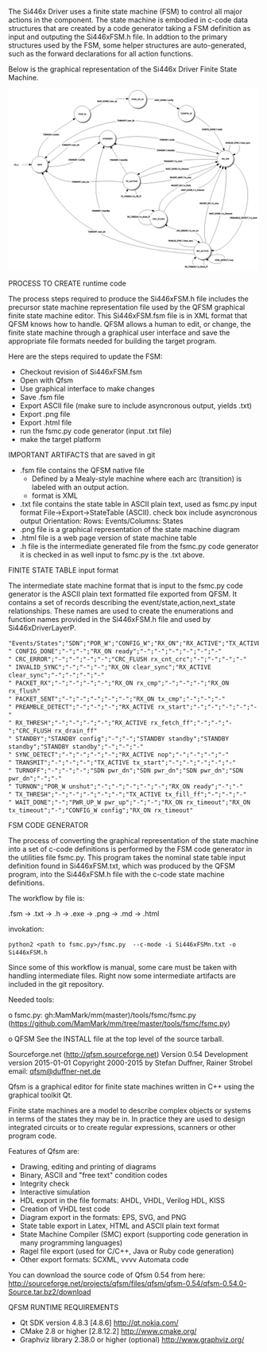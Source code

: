 The Si446x Driver uses a finite state machine (FSM) to control all major actions in the component. The state machine is embodied in c-code data structures that are created by a code generator taking a FSM definition as input and outputing the Si446xFSM.h file. In addtion to the primary structures used by the FSM, some helper structures are auto-generated, such as the forward declarations for all action functions.

Below is the graphical representation of the Si446x Driver Finite State Machine.

![Si446xDriverLayer](Si446xFSM.png)

PROCESS TO CREATE runtime code

The process steps required to produce the Si446xFSM.h file includes the precursor state machine representation file used by the QFSM graphical finite state machine editor. This Si446xFSM.fsm file is in XML format that QFSM knows how to handle. QFSM allows a human to edit, or change, the finite state machine through a graphical user interface and save the appropriate file formats needed for building the target program.

Here are the steps required to update the FSM:

- Checkout revision of Si446xFSM.fsm
- Open with Qfsm
- Use graphical interface to make changes
- Save .fsm file
- Export ASCII file (make sure to include asyncronous output, yields .txt)
- Export .png file
- Export .html file
- run the fsmc.py code generator (input .txt file)
- make the target platform

IMPORTANT ARTIFACTS that are saved in git

- .fsm file contains the QFSM native file
    - Defined by a Mealy-style machine where each arc (transition) is labeled with an output action.
    - format is XML
- .txt file contains the state table in ASCII plain text, used as fsmc.py input format
  File->Export->StateTable (ASCII).  check box include asyncronous output
        Orientation: Rows: Events/Columns: States
- .png file is a graphical representation of the state machine diagram
- .html file is a web page version of state machine table
- .h file is the intermediate generated file from the fsmc.py code generator it is checked in as well
  input to fsmc.py is the .txt above.


FINITE STATE TABLE input format

The intermediate state machine format that is input to the fsmc.py code generator is the ASCII plain text formatted file exported from QFSM. It contains a set of records describing the event/state,action,next_state relationships. These names are used to create the enumerations and function names provided in the Si446xFSM.h file and used by Si446xDriverLayerP.

```
"Events/States";"SDN";"POR_W";"CONFIG_W";"RX_ON";"RX_ACTIVE";"TX_ACTIVE";"STANDBY";"PWR_UP_W";"CRC_FLUSH"
" CONFIG_DONE";"-";"-";"RX_ON ready";"-";"-";"-";"-";"-";"-"
" CRC_ERROR";"-";"-";"-";"-";"CRC_FLUSH rx_cnt_crc";"-";"-";"-";"-"
" INVALID_SYNC";"-";"-";"-";"RX_ON clear_sync";"RX_ACTIVE clear_sync";"-";"-";"-";"-"
" PACKET_RX";"-";"-";"-";"-";"RX_ON rx_cmp";"-";"-";"-";"RX_ON rx_flush"
" PACKET_SENT";"-";"-";"-";"-";"-";"RX_ON tx_cmp";"-";"-";"-"
" PREAMBLE_DETECT";"-";"-";"-";"RX_ACTIVE rx_start";"-";"-";"-";"-";"-"
" RX_THRESH";"-";"-";"-";"-";"RX_ACTIVE rx_fetch_ff";"-";"-";"-";"CRC_FLUSH rx_drain_ff"
" STANDBY";"STANDBY config";"-";"-";"STANDBY standby";"STANDBY standby";"STANDBY standby";"-";"-";"-"
" SYNC_DETECT";"-";"-";"-";"-";"RX_ACTIVE nop";"-";"-";"-";"-"
" TRANSMIT";"-";"-";"-";"TX_ACTIVE tx_start";"-";"-";"-";"-";"-"
" TURNOFF";"-";"-";"-";"SDN pwr_dn";"SDN pwr_dn";"SDN pwr_dn";"SDN pwr_dn";"-";"-"
" TURNON";"POR_W unshut";"-";"-";"-";"-";"-";"RX_ON ready";"-";"-"
" TX_THRESH";"-";"-";"-";"-";"-";"TX_ACTIVE tx_fill_ff";"-";"-";"-"
" WAIT_DONE";"-";"PWR_UP_W pwr_up";"-";"-";"RX_ON rx_timeout";"RX_ON tx_timeout";"-";"CONFIG_W config";"RX_ON rx_timeout"
```


FSM CODE GENERATOR

The process of converting the graphical representation of the state machine into a set of c-code definitions is performed by the FSM code generator in the utilities file fsmc.py. This program takes the nominal state table input definition found in Si446xFSM.txt, which was produced by the QFSM program, into the Si446xFSM.h file with the c-code state machine definitions.

The workflow by file is:

.fsm -> .txt -> .h -> .exe
     -> .png -> .md
     -> .html

invokation:

    python2 <path to fsmc.py>/fsmc.py  --c-mode -i Si446xFSMn.txt -o Si446xFSM.h

Since some of this workflow is manual, some care must be taken with handling intermediate files. Right now some intermediate artifacts are included in the git repository.


Needed tools:

o fsmc.py: gh:MamMark/mm(master)/tools/fsmc/fsmc.py
        (https://github.com/MamMark/mm/tree/master/tools/fsmc/fsmc.py)

o QFSM
See the INSTALL file at the top level of the source tarball.

Sourceforge.net (http://qfsm.sourceforge.net)
Version 0.54
Development version 2015-01-01
Copyright 2000-2015 by Stefan Duffner, Rainer Strobel
email: qfsm@duffner-net.de

Qfsm is a graphical editor for finite state machines written in C++ using the graphical toolkit Qt.

Finite state machines are a model to describe complex objects or systems in terms of the states they may be in. In practice they are used to design integrated circuits or to create regular expressions, scanners or other program code.

Features of Qfsm are:

- Drawing, editing and printing of diagrams
- Binary, ASCII and "free text" condition codes
- Integrity check
- Interactive simulation
- HDL export in the file formats: AHDL, VHDL, Verilog HDL, KISS
- Creation of VHDL test code
- Diagram export in the formats: EPS, SVG, and PNG
- State table export in Latex, HTML and ASCII plain text format
- State Machine Compiler (SMC) export (supporting code generation in many programming languages)
- Ragel file export (used for C/C++, Java or Ruby code generation)
- Other export formats: SCXML, vvvv Automata code

You can download the source code of Qfsm 0.54 from here:
http://sourceforge.net/projects/qfsm/files/qfsm/qfsm-0.54/qfsm-0.54.0-Source.tar.bz2/download

QFSM RUNTIME REQUIREMENTS

- Qt SDK version 4.8.3 [4.8.6] http://qt.nokia.com/
- CMake 2.8 or higher [2.8.12.2] http://www.cmake.org/
- Graphviz library 2.38.0 or higher (optional) http://www.graphviz.org/
